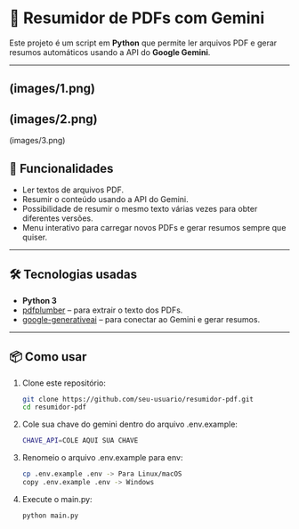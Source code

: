 # 📄 Resumidor de PDFs com Gemini

Este projeto é um script em **Python** que permite ler arquivos PDF e gerar resumos automáticos usando a API do **Google Gemini**.  

---

(images/1.png)
--
(images/2.png)
--
(images/3.png)

## 🚀 Funcionalidades
- Ler textos de arquivos PDF.  
- Resumir o conteúdo usando a API do Gemini.  
- Possibilidade de resumir o mesmo texto várias vezes para obter diferentes versões.  
- Menu interativo para carregar novos PDFs e gerar resumos sempre que quiser.  

---

## 🛠️ Tecnologias usadas
- **Python 3**  
- [pdfplumber](https://github.com/jsvine/pdfplumber) – para extrair o texto dos PDFs.  
- [google-generativeai](https://pypi.org/project/google-generativeai/) – para conectar ao Gemini e gerar resumos.  

---

## 📦 Como usar

1. Clone este repositório:
   ```bash
   git clone https://github.com/seu-usuario/resumidor-pdf.git
   cd resumidor-pdf

2. Cole sua chave do gemini dentro do arquivo .env.example:
    ```bash
    CHAVE_API=COLE AQUI SUA CHAVE

3. Renomeio o arquivo .env.example para env:
    ```bash
   cp .env.example .env -> Para Linux/macOS
   copy .env.example .env -> Windows

4. Execute o main.py:
    ```bash
    python main.py